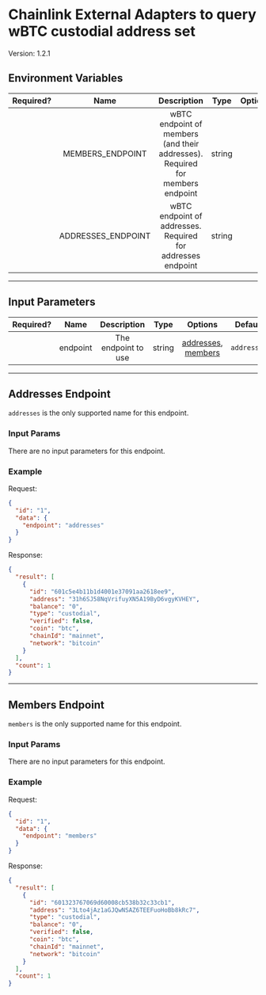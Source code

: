 # Chainlink External Adapters to query wBTC custodial address set

Version: 1.2.1

## Environment Variables

| Required? |        Name        |                                  Description                                  |  Type  | Options | Default |
| :-------: | :----------------: | :---------------------------------------------------------------------------: | :----: | :-----: | :-----: |
|           |  MEMBERS_ENDPOINT  | wBTC endpoint of members (and their addresses). Required for members endpoint | string |         |         |
|           | ADDRESSES_ENDPOINT |          wBTC endpoint of addresses. Required for addresses endpoint          | string |         |         |

---

## Input Parameters

| Required? |   Name   |     Description     |  Type  |                            Options                             |   Default   |
| :-------: | :------: | :-----------------: | :----: | :------------------------------------------------------------: | :---------: |
|           | endpoint | The endpoint to use | string | [addresses](#addresses-endpoint), [members](#members-endpoint) | `addresses` |

---

## Addresses Endpoint

`addresses` is the only supported name for this endpoint.

### Input Params

There are no input parameters for this endpoint.

### Example

Request:

```json
{
  "id": "1",
  "data": {
    "endpoint": "addresses"
  }
}
```

Response:

```json
{
  "result": [
    {
      "id": "601c5e4b11b1d4001e37091aa2618ee9",
      "address": "31h6SJ58NqVrifuyXN5A19ByD6vgyKVHEY",
      "balance": "0",
      "type": "custodial",
      "verified": false,
      "coin": "btc",
      "chainId": "mainnet",
      "network": "bitcoin"
    }
  ],
  "count": 1
}
```

---

## Members Endpoint

`members` is the only supported name for this endpoint.

### Input Params

There are no input parameters for this endpoint.

### Example

Request:

```json
{
  "id": "1",
  "data": {
    "endpoint": "members"
  }
}
```

Response:

```json
{
  "result": [
    {
      "id": "601323767069d60008cb538b32c33cb1",
      "address": "3Lto4jAz1aGJQwNSAZ6TEEFuoHoBb8kRc7",
      "type": "custodial",
      "balance": "0",
      "verified": false,
      "coin": "btc",
      "chainId": "mainnet",
      "network": "bitcoin"
    }
  ],
  "count": 1
}
```
